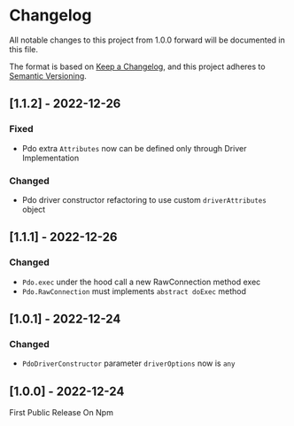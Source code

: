 # Changelog

All notable changes to this project from 1.0.0 forward will be documented in this file.

The format is based on [Keep a Changelog](https://keepachangelog.com/en/1.0.0/),
and this project adheres to [Semantic Versioning](https://semver.org/spec/v2.0.0.html).

## [1.1.2] - 2022-12-26

### Fixed

-   Pdo extra `Attributes` now can be defined only through Driver Implementation

### Changed

-   Pdo driver constructor refactoring to use custom `driverAttributes` object

## [1.1.1] - 2022-12-26

### Changed

-   `Pdo.exec` under the hood call a new RawConnection method exec
-   `Pdo.RawConnection` must implements `abstract doExec` method

## [1.0.1] - 2022-12-24

### Changed

-   `PdoDriverConstructor` parameter `driverOptions` now is `any`

## [1.0.0] - 2022-12-24

First Public Release On Npm
